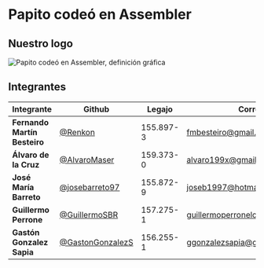 # Papito codeó en Assembler

## Nuestro logo
![Papito codeó en Assembler, definición gráfica](https://i.ytimg.com/vi/AO9MkNBhj7Y/maxresdefault.jpg)

## Integrantes
| Integrante | Github | Legajo | Correo | Curso
|--|--|--|--|--
| **Fernando Martín Besteiro** | [@Renkon](https://www.github.com/Renkon) | 155.897-3 | fmbesteiro@gmail.com | K3053
| **Álvaro de la Cruz** | [@AlvaroMaser](https://www.github.com/AlvaroMaser) | 159.373-0 | alvaro199x@gmail.com | K3053
| **José María Barreto** | [@josebarreto97](https://www.github.com/josebarreto97) | 155.872-9 | joseb1997@hotmail.com | K3053
| **Guillermo Perrone** | [@GuillermoSBR](https://www.github.com/GuillermoSBR) | 157.275-1 | guillermoperronelopez@gmail.com | K3053
| **Gastón Gonzalez Sapia** | [@GastonGonzalezS](https://www.github.com/GastonGonzalezS) | 156.255-1 | ggonzalezsapia@gmail.com | K3113
  